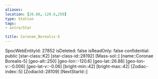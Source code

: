 ```yaml
---
aliases: 
location: [26.88,-120.6,250]
type: Station
tags:
- astro/Star

title: Coronae_Borealis-5
---
```

SpocWebEntityId: 27852
isDeleted: false
isReadOnly: false
confidential: public
[star-class::K2]
[star-class-id::28192]
[Mass-sol::]
[name::Coronae Borealis-5]
[geo-alt::250]
[geo-lon::-120.6]
[geo-lat::26.88]
[geo-lon-v::-0.006]
[geo-lat-v::-0.06]
[bright-min::42]
[bright-max::42]
[Zodiac-index::5]
[ZodiacId::28109]
[NextStarId::]



